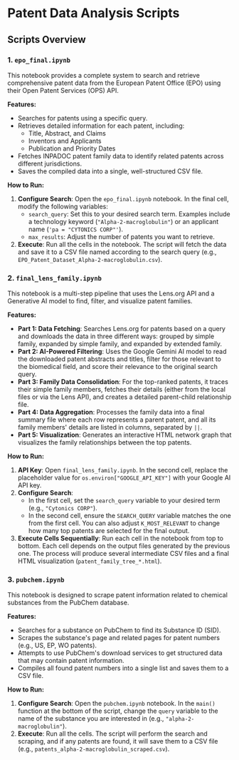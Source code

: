 # Patent Data Analysis Scripts

## Scripts Overview

### 1. `epo_final.ipynb`

This notebook provides a complete system to search and retrieve comprehensive patent data from the European Patent Office (EPO) using their Open Patent Services (OPS) API.

**Features:**
- Searches for patents using a specific query.
- Retrieves detailed information for each patent, including:
    - Title, Abstract, and Claims
    - Inventors and Applicants
    - Publication and Priority Dates
- Fetches INPADOC patent family data to identify related patents across different jurisdictions.
- Saves the compiled data into a single, well-structured CSV file.

**How to Run:**
1.  **Configure Search**: Open the `epo_final.ipynb` notebook. In the final cell, modify the following variables:
    - `search_query`: Set this to your desired search term. Examples include a technology keyword (`"Alpha-2-macroglobulin"`) or an applicant name (`'pa = "CYTONICS CORP"'`).
    - `max_results`: Adjust the number of patents you want to retrieve.
2.  **Execute**: Run all the cells in the notebook. The script will fetch the data and save it to a CSV file named according to the search query (e.g., `EPO_Patent_Dataset_Alpha-2-macroglobulin.csv`).

### 2. `final_lens_family.ipynb`

This notebook is a multi-step pipeline that uses the Lens.org API and a Generative AI model to find, filter, and visualize patent families.

**Features:**
- **Part 1: Data Fetching**: Searches Lens.org for patents based on a query and downloads the data in three different ways: grouped by simple family, expanded by simple family, and expanded by extended family.
- **Part 2: AI-Powered Filtering**: Uses the Google Gemini AI model to read the downloaded patent abstracts and titles, filter for those relevant to the biomedical field, and score their relevance to the original search query.
- **Part 3: Family Data Consolidation**: For the top-ranked patents, it traces their simple family members, fetches their details (either from the local files or via the Lens API), and creates a detailed parent-child relationship file.
- **Part 4: Data Aggregation**: Processes the family data into a final summary file where each row represents a parent patent, and all its family members' details are listed in columns, separated by `||`.
- **Part 5: Visualization**: Generates an interactive HTML network graph that visualizes the family relationships between the top patents.

**How to Run:**
1.  **API Key**: Open `final_lens_family.ipynb`. In the second cell, replace the placeholder value for `os.environ["GOOGLE_API_KEY"]` with your Google AI API key.
2.  **Configure Search**:
    - In the first cell, set the `search_query` variable to your desired term (e.g., `"Cytonics CORP"`).
    - In the second cell, ensure the `SEARCH_QUERY` variable matches the one from the first cell. You can also adjust `K_MOST_RELEVANT` to change how many top patents are selected for the final output.
3.  **Execute Cells Sequentially**: Run each cell in the notebook from top to bottom. Each cell depends on the output files generated by the previous one. The process will produce several intermediate CSV files and a final HTML visualization (`patent_family_tree_*.html`).

### 3. `pubchem.ipynb`

This notebook is designed to scrape patent information related to chemical substances from the PubChem database.

**Features:**
- Searches for a substance on PubChem to find its Substance ID (SID).
- Scrapes the substance's page and related pages for patent numbers (e.g., US, EP, WO patents).
- Attempts to use PubChem's download services to get structured data that may contain patent information.
- Compiles all found patent numbers into a single list and saves them to a CSV file.

**How to Run:**
1.  **Configure Search**: Open the `pubchem.ipynb` notebook. In the `main()` function at the bottom of the script, change the `query` variable to the name of the substance you are interested in (e.g., `"alpha-2-macroglobulin"`).
2.  **Execute**: Run all the cells. The script will perform the search and scraping, and if any patents are found, it will save them to a CSV file (e.g., `patents_alpha-2-macroglobulin_scraped.csv`).
